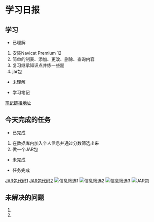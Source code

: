 # 学习日报

## 学习

* 已理解
1. 安装Navicat Premium 12
2. 简单的制表、添加、更改、删除、查询内容
3. 复习继承知识点并练一些题
4. jar包

* 未理解

* 学习笔记

[笔记链接地址]()



## 今天完成的任务

* 已完成
1. 在数据库内加入个人信息并通过分数筛选出来
2. 做一个JAR包

* 未完成

* 任务完成


[JAR包代码1]()
[JAR包代码2]()
![信息筛选1]()
![信息筛选2]()
![信息筛选3]()
![JAR包]()


## 未解决的问题

1. 
2. 